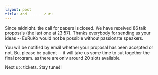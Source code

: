 ```yaml
---
layout: post
title: And ...... cut! 
---
```


Since midnight, the call for papers is closed. 
We have received 86 talk proposals (the last one at 23:57).
Thanks everybody for sending us your ideas -- EuRuKo would not be possible 
without passionate speakers. 

You will be notified by email whether your proposal has been accepted or not.
But please be patient -- it will take us some time to put together the final program,
as there are only around 20 slots available.

Next up: tickets. Stay tuned!